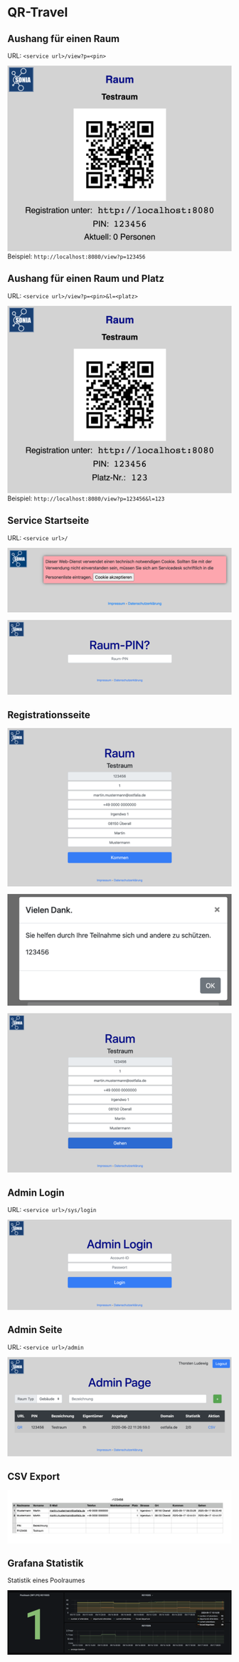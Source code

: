 # QR-Travel

## Aushang für einen Raum

URL: `<service url>/view?p=<pin>`

![Raumaushang](./images/i07.png)
Beispiel: `http://localhost:8080/view?p=123456`

## Aushang für einen Raum und Platz

URL: `<service url>/view?p=<pin>&l=<platz>`

![Raumaushang mit Platz](./images/i08.png)
Beispiel: `http://localhost:8080/view?p=123456&l=123`


## Service Startseite

URL: `<service url>/`

![Service Startseite](./images/i12.png)

![Service Startseite](./images/i01.png)

## Registrationsseite

![Registrationsseite](./images/i02.png)

![Registrationsseite](./images/i03.png)

![Registrationsseite](./images/i04.png)

## Admin Login

URL: `<service url>/sys/login`

![Registrationsseite](./images/i05.png)

## Admin Seite

URL: `<service url>/admin`

![Registrationsseite](./images/i06.png)

## CSV Export

![Registrationsseite](./images/i11.png)

## Grafana Statistik

Statistik eines Poolraumes

![Registrationsseite](./images/i10.png)
